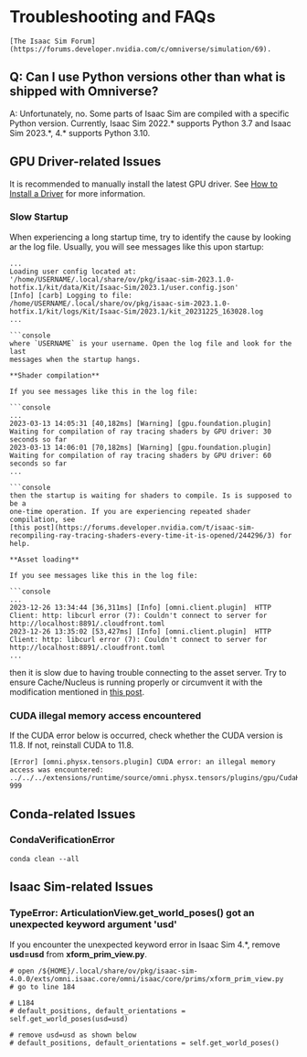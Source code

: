 # Troubleshooting and FAQs

```{seealso}
[The Isaac Sim Forum](https://forums.developer.nvidia.com/c/omniverse/simulation/69).
```

## Q: Can I use Python versions other than what is shipped with Omniverse?

A: Unfortunately, no. Some parts of Isaac Sim are compiled with a specific
Python version. Currently, Isaac Sim 2022.\* supports Python 3.7 and
Isaac Sim 2023.\*, 4.* supports Python 3.10.

## GPU Driver-related Issues

It is recommended to manually install the latest GPU driver. See [How to Install a Driver](https://docs.omniverse.nvidia.com/dev-guide/latest/linux-troubleshooting.html#q1-how-to-install-a-driver) for more information.

### Slow Startup

When experiencing a long startup time, try to identify the cause by looking
ar the log file. Usually, you will see messages like this upon startup:

```console
...
Loading user config located at: '/home/USERNAME/.local/share/ov/pkg/isaac-sim-2023.1.0-hotfix.1/kit/data/Kit/Isaac-Sim/2023.1/user.config.json'
[Info] [carb] Logging to file: /home/USERNAME/.local/share/ov/pkg/isaac-sim-2023.1.0-hotfix.1/kit/logs/Kit/Isaac-Sim/2023.1/kit_20231225_163028.log
...

```console
where `USERNAME` is your username. Open the log file and look for the last
messages when the startup hangs.

**Shader compilation**

If you see messages like this in the log file:

```console
...
2023-03-13 14:05:31 [40,182ms] [Warning] [gpu.foundation.plugin] Waiting for compilation of ray tracing shaders by GPU driver: 30 seconds so far
2023-03-13 14:06:01 [70,182ms] [Warning] [gpu.foundation.plugin] Waiting for compilation of ray tracing shaders by GPU driver: 60 seconds so far
...

```console
then the startup is waiting for shaders to compile. Is is supposed to be a
one-time operation. If you are experiencing repeated shader compilation, see
[this post](https://forums.developer.nvidia.com/t/isaac-sim-recompiling-ray-tracing-shaders-every-time-it-is-opened/244296/3) for help.

**Asset loading**

If you see messages like this in the log file:

```console
...
2023-12-26 13:34:44 [36,311ms] [Info] [omni.client.plugin]  HTTP Client: http: libcurl error (7): Couldn't connect to server for http://localhost:8891/.cloudfront.toml
2023-12-26 13:35:02 [53,427ms] [Info] [omni.client.plugin]  HTTP Client: http: libcurl error (7): Couldn't connect to server for http://localhost:8891/.cloudfront.toml
...
```

then it is slow due to having trouble connecting to the asset server. Try to
ensure Cache/Nucleus is running properly or circumvent it with the modification
mentioned in [this post](https://forums.developer.nvidia.com/t/extremely-slow-loading-times-isaac-sim-2023-1-0/272375).

### CUDA illegal memory access encountered

If the CUDA error below is occurred, check whether the CUDA version is 11.8. If not, reinstall CUDA to 11.8.

```console
[Error] [omni.physx.tensors.plugin] CUDA error: an illegal memory access was encountered: ../../../extensions/runtime/source/omni.physx.tensors/plugins/gpu/CudaKernels.cu: 999
```

## Conda-related Issues

### CondaVerificationError

```console
conda clean --all
```

## Isaac Sim-related Issues

### TypeError: ArticulationView.get_world_poses() got an unexpected keyword argument 'usd'

If you encounter the unexpected keyword error in Isaac Sim 4.*, remove **usd=usd** from **xform_prim_view.py**.

```console
# open /${HOME}/.local/share/ov/pkg/isaac-sim-4.0.0/exts/omni.isaac.core/omni/isaac/core/prims/xform_prim_view.py
# go to line 184

# L184
# default_positions, default_orientations = self.get_world_poses(usd=usd)

# remove usd=usd as shown below
# default_positions, default_orientations = self.get_world_poses()
```
